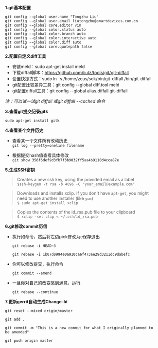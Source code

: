 **1.git基本配置**

    git config --global user.name "Tongzhu Liu"
    git config --global user.email liutongzhu@smartdevices.com.cn
    git config --global core.editor vim
    git config --global color.status auto
    git config --global color.branch auto
    git config --global color.interactive auto
    git config --global color.diff auto
    git config --global core.quotepath false

**2.配置自定义diff工具**
- 安装meld：sudo apt-get install meld
- 下载diffall脚本：https://github.com/liutz/tools/git/git-diffall
- 设置快捷方式：sudo ln -s /home/zeus/sdk/bin/git-diffall /bin/git-diffall
- git配置比较差异工具：git config --global diff.tool meld
- git配置diffall工具：git config --global alias.diffall git-diffall

*注：可以试一试git diffall 或git diffall --cached 命令*

**3.查看git提交记录gitk**
 
`sudo apt-get install gitk`

**4.查看某个文件历史**
- 查看某一个文件所有改动历史  
 `git log --pretty=oneline filename`

- 根据提交hash值查看具体修改  
 `git show 356f6def9d3fb7f3b9032ff5aa4b9110d4cca87e`

**5.生成SSH密钥**

 >Creates a new ssh key, using the provided email as a label  
 `$ssh-keygen -t rsa -b 4096 -C "your_email@example.com"`

 >Downloads and installs xclip. If you don't have `apt-get`, you might need to use another installer (like `yum`)    
 `$ sudo apt-get install xclip `
 
 >Copies the contents of the id_rsa.pub file to your clipboard   
 `$ xclip -sel clip < ~/.ssh/id_rsa.pub `

**6.git修改commit历信**
- 执行如命令，然后将左边pick修改为e保存退出

  `git rebase -i HEAD~3`

  `git rebase -i 1b07d0994e0a910ca6f473ee29d3211dc9dabefc`

- 你可以修改提交，执行命令

  `git commit --amend` 

- 一旦你对自己的改变感到满意，运行
  
  `git rebase --continue` 

**7.更新gerrit自动生成Change-Id**

`git reset --mixed origin/master`

`git add .`

`git commit -m "This is a new commit for what I originally planned to be amended"`

`git push origin master`
